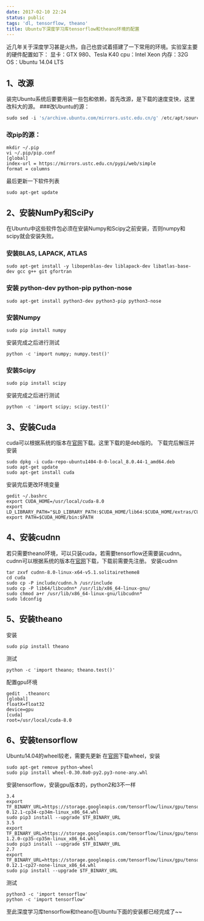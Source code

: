 ```yaml
---
date: 2017-02-10 22:24
status: public
tags: 'dl, tensorflow, theano'
title: Ubuntu下深度学习库tensorflow和theano环境的配置
---
```


近几年关于深度学习甚是火热，自己也尝试着搭建了一下常用的环境。实验室主要的硬件配置如下：
显卡：GTX 980、Tesla K40
cpu：Intel Xeon
内存：32G
OS：Ubuntu 14.04 LTS
## 1、改源
装完Ubuntu系统后要要用装一些包和依赖，首先改源，是下载的速度变快，这里改科大的源。
###改Ubuntu的源：
```python
sudo sed -i 's/archive.ubuntu.com/mirrors.ustc.edu.cn/g' /etc/apt/sources.list 
```
### 改pip的源：
```shell
mkdir ~/.pip
vi ~/.pip/pip.conf
[global]
index-url = https://mirrors.ustc.edu.cn/pypi/web/simple
format = columns
```
最后更新一下软件列表
```shell
sudo apt-get update
```
## 2、安装NumPy和SciPy
在Ubuntu中这些软件包必须在安装Numpy和Scipy之前安装，否则numpy和scipy就会安装失败。
### 安装BLAS, LAPACK, ATLAS
```shell
sudo apt-get install -y libopenblas-dev liblapack-dev libatlas-base-dev gcc g++ git gfortran
```
### 安装 python-dev python-pip python-nose
```shell
sudo apt-get install python3-dev python3-pip python3-nose 
```
### 安装Numpy
```shell
sudo pip install numpy
```
安装完成之后进行测试
```shell
python -c 'import numpy; numpy.test()'
```
### 安装Scipy
```shell
sudo pip install scipy
```
安装完成之后进行测试
```shell
python -c 'import scipy; scipy.test()'
```
## 3、安装Cuda
cuda可以根据系统的版本在[官网](https://developer.nvidia.com/cuda-downloads)下载。这里下载的是deb版的。
下载完后解压并安装
```shell
sudo dpkg -i cuda-repo-ubuntu1404-8-0-local_8.0.44-1_amd64.deb
sudo apt-get update    
sudo apt-get install cuda  
```
安装完后更改环境变量
```shell
gedit ~/.bashrc
export CUDA_HOME=/usr/local/cuda-8.0
export LD_LIBRARY_PATH="$LD_LIBRARY_PATH:$CUDA_HOME/lib64:$CUDA_HOME/extras/CUPTI/lib64"
export PATH=$CUDA_HOME/bin:$PATH
```
## 4、安装cudnn
若只需要theano环境，可以只装cuda，若需要tensorflow还需要装cudnn。cudnn可以根据系统的版本在[官网](https://developer.nvidia.com/cudnn)下载，下载前需要先注册。
安装cudnn
```shell
tar zxvf cudnn-8.0-linux-x64-v5.1.solitairetheme8
cd cuda
sudo cp -P include/cudnn.h /usr/include
sudo cp -P lib64/libcudnn* /usr/lib/x86_64-linux-gnu/
sudo chmod a+r /usr/lib/x86_64-linux-gnu/libcudnn*
sudo ldconfig
```
## 5、安装theano
安装
```shell
sudo pip install theano
```
测试
```shell
python -c 'import theano; theano.test()'
```
配置gpu环境
```shell
gedit  .theanorc 
[global]
floatX=float32
device=gpu
[cuda]
root=/usr/local/cuda-8.0
```
## 6、安装tensorflow
Ubuntu14.04的wheel较老，需要先更新
在[官网](https://pypi.python.org/pypi/wheel#downloads)下载wheel，安装
```shell
sudo apt-get remove python-wheel
sudo pip install wheel-0.30.0a0-py2.py3-none-any.whl
```
安装tensorflow，安装gpu版本的，python2和3不一样
```shell
3.4
export TF_BINARY_URL=https://storage.googleapis.com/tensorflow/linux/gpu/tensorflow_gpu-0.12.1-cp34-cp34m-linux_x86_64.whl
sudo pip3 install --upgrade $TF_BINARY_URL
3.5
export TF_BINARY_URL=https://storage.googleapis.com/tensorflow/linux/gpu/tensorflow_gpu-1.2.0-cp35-cp35m-linux_x86_64.whl
sudo pip3 install --upgrade $TF_BINARY_URL
2.7
export TF_BINARY_URL=https://storage.googleapis.com/tensorflow/linux/gpu/tensorflow_gpu-0.12.1-cp27-none-linux_x86_64.whl
sudo pip install --upgrade $TF_BINARY_URL
```
测试
```shell
python3 -c 'import tensorflow'
python -c 'import tensorflow'
```

至此深度学习库tensorflow和theano在Ubuntu下面的安装都已经完成了~~

